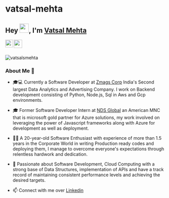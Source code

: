 # vatsal-mehta


## Hey <img src="https://github.com/TheDudeThatCode/TheDudeThatCode/blob/master/Assets/Hi.gif" width="29px">, I'm [Vatsal Mehta](https://www.linkedin.com/in/vatsalsmehta/) 

<a href="https://www.linkedin.com/in/vatsalsmehta/">
  <img align="left" width="24px" src="https://cdn.jsdelivr.net/npm/simple-icons@v3/icons/linkedin.svg"  />
</a>

<a href="mailto:vatsalsmehta@gmail.com">
  <img align="left" width="26px" src="https://cdn.jsdelivr.net/npm/simple-icons@v3/icons/gmail.svg" />
</a>

<br><br>
<div>
  
<p align="left"> <img src="https://komarev.com/ghpvc/?username=vatsalsmehta" alt="vatsalsmehta" /> </p>

### About Me 🚀

- 🎓💻 Currently a Software Developer at [Zmags Corp](https://www.linkedin.com/company/merkle-sokrati/) India's Second largest Data Analytics and Advertising Company. I work on Backend development consisting of Python, Node.js, Sql in Aws and Gcp environments.

- 🎓 Former Software Developer Intern at [NDS Global](http://www.ndsglobal.com/) an American MNC that is microsoft gold partner for Azure solutions, my work involved on leveraging the power of Javascript frameworks along with Azure for development as well as deployment. 

- 👨‍💻  A 20-year-old Software Enthusiast with experience of more than 1.5 years in the Corporate World in writing Production ready codes and deploying them, I manage to overcome everyone's expectations through relentless hardwork and dedication.

- 🔭 Passionate about Software Development, Cloud Computing with a strong base of Data Structures, implementation of APIs and have a track record of maintaining consistent performance levels and achieving the desired targets.

<!--
- 💬 Ask me about **AWS, Django, Docker, REST APIs and DevOps**
-->
- 📫 Connect with me over [Linkedin](https://www.linkedin.com/in/vatsalsmehta/)


<!--
<p align="left"><img src="https://devicons.github.io/devicon/devicon.git/icons/amazonwebservices/amazonwebservices-original-wordmark.svg" alt="amazonwebservices" width="20" height="20"/> <img src="https://devicons.github.io/devicon/devicon.git/icons/c/c-original.svg" alt="c" width="20" height="20"/> <img src="https://devicons.github.io/devicon/devicon.git/icons/django/django-original.svg" alt="django" width="20" height="20"/> <img src="https://devicons.github.io/devicon/devicon.git/icons/docker/docker-original-wordmark.svg" alt="docker" width="20" height="20"/> <img src="https://devicons.github.io/devicon/devicon.git/icons/mysql/mysql-original-wordmark.svg" alt="mysql" width="20" height="20"/> <img src="https://devicons.github.io/devicon/devicon.git/icons/python/python-original-wordmark.svg" alt="python" width="20" height="20"/> <img src="https://devicons.github.io/devicon/devicon.git/icons/nginx/nginx-original.svg" alt="nginx" width="20" height="20"/></p><p align="center">
-->


</div>
